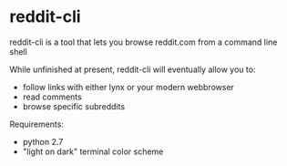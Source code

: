 reddit-cli
==========

reddit-cli is a tool that lets you browse reddit.com from a command line shell

While unfinished at present, reddit-cli will eventually allow you to:

 * follow links with either lynx or your modern webbrowser
 * read comments
 * browse specific subreddits

Requirements:

 * python 2.7
 * "light on dark" terminal color scheme